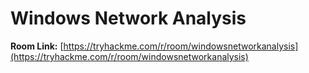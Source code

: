 # Windows Network Analysis

**Room Link:** [https://tryhackme.com/r/room/windowsnetworkanalysis](https://tryhackme.com/r/room/windowsnetworkanalysis)
